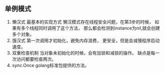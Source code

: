 ## 单例模式
1. 懒汉式
最基本的实现方式
懒汉模式存在线程安全问题，在第3步的时候，
如果有多个线程同时调用了这个方法，
那么都会检测到instance为nil,就会创建多个对象。
2. 饿汉式
第一次调用才初始化，避免内存浪费，
更安全，但是会减慢程序启动速度。
3. 双重检查机制
当对象未初始化的时候，会有加锁和减锁的操作。
缺点是每一次访问都要检查两次。
4. sync.Once
golang标准包提供的方法。
